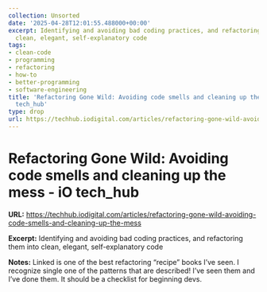 ```yaml
---
collection: Unsorted
date: '2025-04-28T12:01:55.488000+00:00'
excerpt: Identifying and avoiding bad coding practices, and refactoring them into
  clean, elegant, self-explanatory code
tags:
- clean-code
- programming
- refactoring
- how-to
- better-programming
- software-engineering
title: 'Refactoring Gone Wild: Avoiding code smells and cleaning up the mess - iO
  tech_hub'
type: drop
url: https://techhub.iodigital.com/articles/refactoring-gone-wild-avoiding-code-smells-and-cleaning-up-the-mess
---
```


# Refactoring Gone Wild: Avoiding code smells and cleaning up the mess - iO tech_hub

**URL:** https://techhub.iodigital.com/articles/refactoring-gone-wild-avoiding-code-smells-and-cleaning-up-the-mess

**Excerpt:** Identifying and avoiding bad coding practices, and refactoring them into clean, elegant, self-explanatory code

**Notes:**
Linked is one of the best refactoring “recipe” books I’ve seen. I recognize single one of the patterns that are described! I’ve seen them and I’ve done them. It should be a checklist for beginning devs. 

